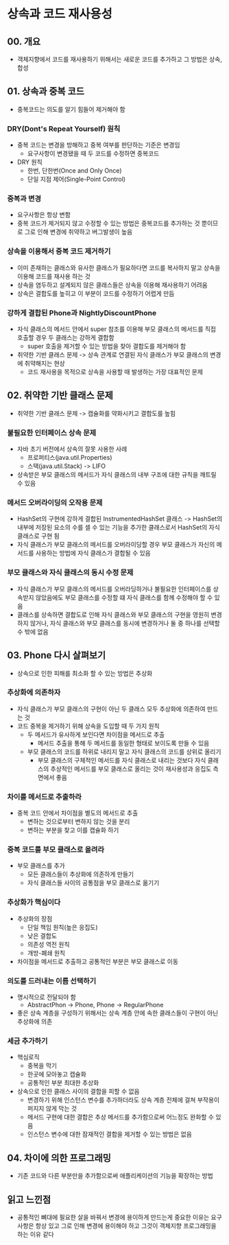 # 상속과 코드 재사용성
## 00. 개요
- 객체지향에서 코드를 재사용하기 위해서는 새로운 코드를 추가하고 그 방법은 상속, 합성
## 01. 상속과 중복 코드
- 중복코드는 의도를 알기 힘들어 제거해야 함
### DRY(Dont's Repeat Yourself) 원칙
- 중복 코드는 변경을 방해하고 중복 여부를 판단하는 기준은 변경임
	- 요구사항이 변경됐을 때 두 코드를 수정하면 중복코드
- DRY 원칙
	- 한번, 단한번(Once and Only Once)
	- 단일 지점 제어(Single-Point Control)
### 중복과 변경
- 요구사항은 항상 변함
- 중복 코드가 제거되지 않고 수정할 수 있는 방법은 중복코드를 추가하는 것 뿐이므로 그로 인해 변경에 취약하고 버그발생이 높음
### 상속을 이용해서 중복 코드 제거하기
- 이미 존재하는 클래스와 유사한 클래스가 필요하다면 코드를 복사하지 말고 상속을 이용해 코드를 재사용 하는 것
- 상속을 염두하고 설계되지 않은 클래스들은 상속을 이용해 재사용하기 어려움
- 상속은 결합도를 높히고 이 부분이 코드를 수정하기 어렵게 만듬
### 강하게 결합된 Phone과 NightlyDiscountPhone
- 자식 클래스의 메서드 안에서 super 참조를 이용해 부모 클래스의 메서드를 직접 호출할 경우 두 클래스는 강하게 결합함
	- super 호출을 제거할 수 있는 방법을 찾아 결합도를 제거해야 함
- 취약한 기반 클래스 문제 -> 상속 관계로 연결된 자식 클래스가 부모 클래스의 변경에 취약해지는 현상
	- 코드 재사용을 목적으로 상속을 사용할 때 발생하는 가장 대표적인 문제
## 02. 취약한 기반 클래스 문제
* 취약한 기반 클래스 문제 -> 캡슐화를 약화시키고 결합도를 높힘
### 불필요한 인터페이스 상속 문제
- 자바 초기 버전에서 상속의 잘못 사용한 사례
	- 프로퍼티스(java.util.Properties)
	- 스택(java.util.Stack) -> LIFO
- 상속받은 부모 클래스의 메서드가 자식 클래스의 내부 구조에 대한 규칙을 깨트릴 수 있음
### 메서드 오버라이딩의 오작용 문제
- HashSet의 구현에 강하게 결합된 InstrumentedHashSet 클래스 -> HashSet의 내부에 저장된 요소의 수를 셀 수 있는 기능을 추가한 클래스로서 HashSet의 자식 클래스로 구현 됨
- 자식 클래스가 부모 클래스의 메서드를 오버라이딩할 경우 부모 클래스가 자신의 메서드를 사용하는 방법에 자식 클래스가 결합될 수 있음
### 부모 클래스와 자식 클래스의 동시 수정 문제
* 자식 클래스가 부모 클래스의 메서드를 오버라딩하거나 불필요한 인터페이스를 상속받지 않았음에도 부모 클래스를 수정할 떄 자식 클래스를 함께 수정해야 할 수 있음
* 클래스를 상속하면 결합도로 인해 자식 클래스와 부모 클래스의 구현을 영원히 변경하지 않거나, 자식 클래스와 부모 클래스를 동시에 변경하거나 둘 중 하나를 선택할 수 밖에 없음
## 03. Phone 다시 살펴보기
- 상속으로 인한 피해를 최소화 할 수 있는 방법은 추상화
### 추상화에 의존하자
- 자식 클래스가 부모 클래스의 구현이 아닌 두 클래스 모두 추상화에 의존하여 만드는 것
- 코드 중복을 제거하기 위해 상속을 도입할 때 두 가지 원칙
	- 두 메서드가 유사하게 보인다면 차이점을 메서드로 추출
		- 메서드 추출을 통해 두 메서드를 동일한 형태로 보이도록 만들 수 있음
	- 부모 클래스의 코드를 하위로 내리지 말고 자식 클래스의 코드를 상위로 올리기
		- 부모 클래스의 구체적인 메서드를 자식 클래스로 내리는 것보다 자식 클래스의 추상적인 메서드를 부모 클래스로 올리는 것이 재사용성과 응집도 측면에서 좋음
### 차이를 메서드로 추출하라
- 중복 코드 안에서 차이점을 별도의 메서드로 추출
	- 변하는 것으로부터 변하지 않는 것을 분리
	- 변하는 부분을 찾고 이를 캡슐화 하기
### 중복 코드를 부모 클래스로 올려라
- 부모 클래스를 추가
	- 모든 클래스들이 추상화에 의존하게 만들기
	- 자식 클래스들 사이의 공통점을 부모 클래스로 옮기기
### 추상화가 핵심이다
- 추상화의 장점
	- 단일 책임 원칙(높은 응집도)
	- 낮은 결합도
	- 의존성 역전 원칙
	- 개방-폐쇄 원칙
- 차이점을 메서드로 추출하고 공통적인 부분은 부모 클래스로 이동
### 의도를 드러내는 이름 선택하기
- 명시적으로 전달되야 함
	- AbstractPhon -> Phone, Phone -> RegularPhone
- 좋은 상속 계층을 구성하기 위해서는 상속 계층 안에 속한 클래스들이 구현이 아닌 추상화에 의존
### 세금 추가하기
- 핵심로직
	- 중복을 막기
	- 한곳에 모아놓고 캡슐화
	- 공통적인 부분 최대한 추상화
- 상속으로 인한 클래스 사이의 결합을 피할 수 없음
	- 변경하기 위해 인스턴스 변수를 추가하더라도 상속 계층 전체에 걸쳐  부작용이 퍼지지 않게 막는 것
	- 메서드 구현에 대한 결합은 추상 메서드를 추가함으로써 어느정도 완화할 수 있음
	- 인스턴스 변수에 대한 잠재적인 결합을 제거할 수 있는 방법은 없음
## 04. 차이에 의한 프로그래밍
- 기존 코드와 다른 부분만을 추가함으로써 애플리케이션의 기능을 확장하는 방법
## 읽고 느낀점
- 공통적인 뼈대에 필요한 살을 바꿔서 변경에 용이하게 만드는게 중요한 이유는 요구사항은 항상 있고 그로 인해 변경에 용이해야 하고 그것이 객체지향 프로그래밍을 하는 이유 같다


